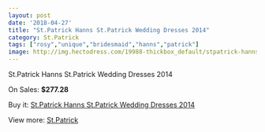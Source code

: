 ```yaml
---
layout: post
date: '2018-04-27'
title: "St.Patrick Hanns St.Patrick Wedding Dresses 2014"
category: St.Patrick
tags: ["rosy","unique","bridesmaid","hanns","patrick"]
image: http://img.hectodress.com/19988-thickbox_default/stpatrick-hanns-stpatrick-wedding-dresses-2014.jpg
---
```

St.Patrick Hanns St.Patrick Wedding Dresses 2014

On Sales: **$277.28**
<a href="https://www.hectodress.com/stpatrick/9296-stpatrick-hanns-stpatrick-wedding-dresses-2014.html"><amp-img layout="responsive" width="600" height="600" src="//img.hectodress.com/19988-thickbox_default/stpatrick-hanns-stpatrick-wedding-dresses-2014.jpg" alt="St.Patrick Hanns St.Patrick Wedding Dresses 2014 0" /></a>
<a href="https://www.hectodress.com/stpatrick/9296-stpatrick-hanns-stpatrick-wedding-dresses-2014.html"><amp-img layout="responsive" width="600" height="600" src="//img.hectodress.com/19990-thickbox_default/stpatrick-hanns-stpatrick-wedding-dresses-2014.jpg" alt="St.Patrick Hanns St.Patrick Wedding Dresses 2014 1" /></a>
<a href="https://www.hectodress.com/stpatrick/9296-stpatrick-hanns-stpatrick-wedding-dresses-2014.html"><amp-img layout="responsive" width="600" height="600" src="//img.hectodress.com/19989-thickbox_default/stpatrick-hanns-stpatrick-wedding-dresses-2014.jpg" alt="St.Patrick Hanns St.Patrick Wedding Dresses 2014 2" /></a>

Buy it: [St.Patrick Hanns St.Patrick Wedding Dresses 2014](https://www.hectodress.com/stpatrick/9296-stpatrick-hanns-stpatrick-wedding-dresses-2014.html "St.Patrick Hanns St.Patrick Wedding Dresses 2014")

View more: [St.Patrick](https://www.hectodress.com/153-stpatrick "St.Patrick")